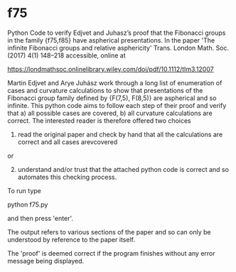 # f75
Python Code to verify Edjvet and Juhasz’s proof that the 
Fibonacci groups in the family {f75,f85} have aspherical presentations.
In the paper 'The infinite Fibonacci groups and relative asphericity' 
Trans. London Math. Soc. (2017) 4(1) 148–218 
accessible, online at

https://londmathsoc.onlinelibrary.wiley.com/doi/pdf/10.1112/tlm3.12007

Martin Edjvet and Arye Juhász work through a long list of enumeration of
cases and curvature calculations to show that presentations of the 
Fibonacci group family defined by {F(7,5),  F(8,5)} are aspherical
 and so infinite. 
This python code aims to follow each step of their proof
and verify that a) all possible cases are covered, b) all
curvature calculations are correct.
The interested reader is therefore offered two choices 

1) read the original paper and check by hand that all 
the calculations are correct and all cases arevcovered 

or

2) understand and/or trust that the attached python 
code is correct and so automates this checking process.

To run type 

 python f75.py 

and then press 'enter'.

The output refers to various sections of the paper
and so can only be understood by reference to the 
paper itself.

The 'proof' is deemed correct if the program finishes
without any error message being displayed.
